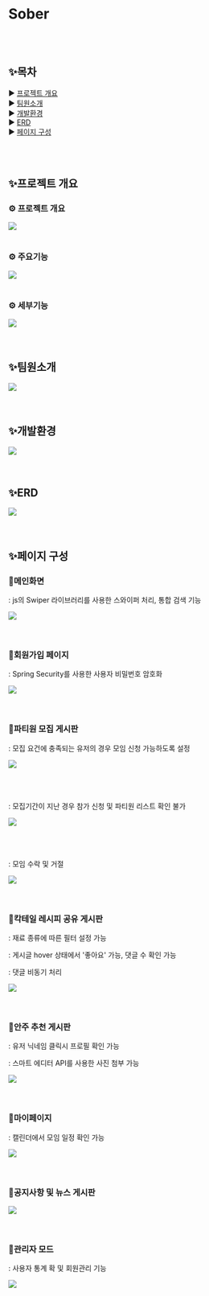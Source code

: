 <h1>Sober</h1>
<br/><br/>

## ✨목차
▶ [프로젝트 개요](#프로젝트-개요)
<br>
▶ [팀원소개](#팀원소개)
<br>
▶ [개발환경](#개발환경)
<br>
▶ [ERD](#erd) 
<br>
▶ [페이지 구성](#페이지-구성)
<br>

<br/><br/>

## ✨프로젝트 개요

### ⚙️ 프로젝트 개요

<img src = https://github.com/ohhyeji/Sober/assets/132237910/bb31fc7b-7803-44fb-9211-7e0067d27b5e>
</img>
<br/><br/>


### ⚙️ 주요기능

<img src = https://github.com/ohhyeji/Sober/assets/132237910/580eef04-98c8-491b-8c4f-433318d2e2b3>
<br/><br/>

### ⚙️ 세부기능
<img src = https://github.com/ohhyeji/Sober/assets/132237910/8cd513f5-d319-4cc5-886d-9aeb4bda30dd>
<br/><br/><br/>

## ✨팀원소개
<img src = https://github.com/ohhyeji/Sober/assets/132237910/0e12897d-6a78-46b5-b15e-69ede9a79a66>
</img>
<br/><br/><br/>


## ✨개발환경
<img src = https://github.com/ohhyeji/Sober/assets/132237910/525c7a94-4b9f-4716-888f-07cb7599df41>
</img>
<br/><br/><br/>


## ✨ERD 

<img src = https://github.com/ohhyeji/Sober/assets/132237910/fde8e6cd-513b-489c-8b94-c1a28e5d5c31>
<br/><br/><br/>


## ✨페이지 구성
### 📌메인화면
: js의 Swiper 라이브러리를 사용한 스와이퍼 처리, 통합 검색 기능

<img src = https://github.com/ohhyeji/Sober/assets/132237910/a9662291-f52e-4147-b36a-df8c21719446>
</img>
<br/><br/><br/>

### 📌회원가입 페이지
: Spring Security를 사용한 사용자 비밀번호 암호화

<img src = https://github.com/ohhyeji/Sober/assets/132237910/654e34bd-ee93-4228-99fc-e86dd469883b>
</img>
<br/><br/><br/>

### 📌파티원 모집 게시판
: 모집 요건에 충족되는 유저의 경우 모임 신청 가능하도록 설정

<img src = https://github.com/ohhyeji/Sober/assets/132237910/c0d928fb-f729-42f8-854f-09d70c359bf6>
</img>
<br/><br/><br/><br/>

: 모집기간이 지난 경우 참가 신청 및 파티원 리스트 확인 불가

<img src = https://github.com/ohhyeji/Sober/assets/132237910/27d40a65-e68d-4619-a0f8-ac732e81b2d3>
</img>
<br/><br/><br/><br/>



: 모임 수락 및 거절

<img src = https://github.com/ohhyeji/Sober/assets/132237910/7352db16-f252-4e97-8c80-a0d9bd5ae197>
</img>
<br/><br/><br/>

### 📌칵테일 레시피 공유 게시판
: 재료 종류에 따른 필터 설정 가능


: 게시글 hover 상태에서 '좋아요' 가능, 댓글 수 확인 가능


: 댓글 비동기 처리

<img src = https://github.com/ohhyeji/Sober/assets/132237910/2ec2a695-b95a-41dc-8804-f6cf5a58e504>
</img>
<br/><br/><br/>

### 📌안주 추천 게시판
: 유저 닉네임 클릭시 프로필 확인 가능

: 스마트 에디터 API를 사용한 사진 첨부 가능

<img src = https://github.com/ohhyeji/Sober/assets/132237910/ae26c836-e3ac-40f3-948a-6ab9fe28d76c>
</img>
<br/><br/><br/>

### 📌마이페이지
: 캘린더에서 모임 일정 확인 가능

<img src = https://github.com/ohhyeji/Sober/assets/132237910/31859e94-a913-4812-935c-0252a820ba05>
</img>
<br/><br/><br/>

### 📌공지사항 및 뉴스 게시판

<img src = https://github.com/ohhyeji/Sober/assets/132237910/c88a47e7-d882-4db7-961d-a24101c5460f>
</img>
<br/><br/><br/>

### 📌관리자 모드
: 사용자 통계 확 및 회원관리 기능

<img src = https://github.com/ohhyeji/Sober/assets/132237910/c822969a-6875-47ac-aa61-6d6d918f1440>
</img>
